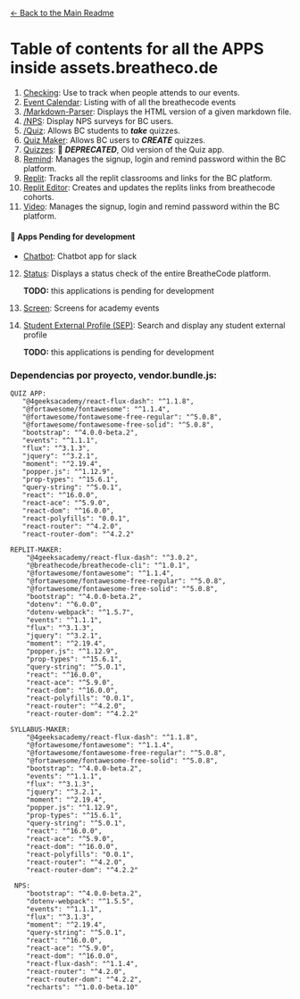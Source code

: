 [<- Back to the Main Readme](../docs/README.md)

# Table of contents for all the APPS inside assets.breatheco.de

1. [Checking](../apps/checkin/README.md): Use to track when people attends to our events.
2. [Event Calendar](../apps/event-calendar/README.md): Listing with of all the breathecode events
3. [/Markdown-Parser](../apps/markdown-parser/README.md): Displays the HTML version of a given markdown file.
4. [/NPS](../apps/nps/README.md): Display NPS surveys for BC users.
5. [/Quiz](../apps/quiz/README.md): Allows BC students to ***take*** quizzes.
6. [Quiz Maker](../apps/quiz-maker/README.md): Allows BC users to ***CREATE*** quizzes.
7. [Quizzes](../apps/quizzes/README.md): :small_orange_diamond: ***DEPRECATED***, Old version of the Quiz app.
8. [Remind](../apps/remind/README.md): Manages the signup, login and remind password within the BC platform. 
9. [Replit](../apps/replit/README.md): Tracks all the replit classrooms and links for the BC platform.
10. [Replit Editor](../apps/replit-editor/README.md): Creates and updates the replits links from breathecode cohorts.
11. [Video](../apps/video/README.md): Manages the signup, login and remind password within the BC platform.

#### :black_square_button: Apps Pending for development
- [Chatbot](../apps/chatbot/README.md): Chatbot app for slack


12. [Status](../apps/status/README.md): Displays a status check of the entire BreatheCode platform.

    **TODO:** this applications is pending for development

13. [Screen](../apps/screen/README.md):
Screens for academy events

14. [Student External Profile (SEP)](../apps/sep/README.md):
Search and display any student external profile

    **TODO:** this applications is pending for development

### Dependencias por proyecto, vendor.bundle.js:
 ```
 QUIZ APP:
    "@4geeksacademy/react-flux-dash": "^1.1.8",
    "@fortawesome/fontawesome": "^1.1.4",
    "@fortawesome/fontawesome-free-regular": "^5.0.8",
    "@fortawesome/fontawesome-free-solid": "^5.0.8",
    "bootstrap": "^4.0.0-beta.2",
    "events": "^1.1.1",
    "flux": "^3.1.3",
    "jquery": "^3.2.1",
    "moment": "^2.19.4",
    "popper.js": "^1.12.9",
    "prop-types": "^15.6.1",
    "query-string": "^5.0.1",
    "react": "^16.0.0",
    "react-ace": "^5.9.0",
    "react-dom": "^16.0.0",
    "react-polyfills": "0.0.1",
    "react-router": "^4.2.0",
    "react-router-dom": "^4.2.2"
```
```
REPLIT-MAKER:
    "@4geeksacademy/react-flux-dash": "^3.0.2",
    "@breathecode/breathecode-cli": "^1.0.1",
    "@fortawesome/fontawesome": "^1.1.4",
    "@fortawesome/fontawesome-free-regular": "^5.0.8",
    "@fortawesome/fontawesome-free-solid": "^5.0.8",
    "bootstrap": "^4.0.0-beta.2",
    "dotenv": "^6.0.0",
    "dotenv-webpack": "^1.5.7",
    "events": "^1.1.1",
    "flux": "^3.1.3",
    "jquery": "^3.2.1",
    "moment": "^2.19.4",
    "popper.js": "^1.12.9",
    "prop-types": "^15.6.1",
    "query-string": "^5.0.1",
    "react": "^16.0.0",
    "react-ace": "^5.9.0",
    "react-dom": "^16.0.0",
    "react-polyfills": "0.0.1",
    "react-router": "^4.2.0",
    "react-router-dom": "^4.2.2"
```
```
SYLLABUS-MAKER:
    "@4geeksacademy/react-flux-dash": "^1.1.8",
    "@fortawesome/fontawesome": "^1.1.4",
    "@fortawesome/fontawesome-free-regular": "^5.0.8",
    "@fortawesome/fontawesome-free-solid": "^5.0.8",
    "bootstrap": "^4.0.0-beta.2",
    "events": "^1.1.1",
    "flux": "^3.1.3",
    "jquery": "^3.2.1",
    "moment": "^2.19.4",
    "popper.js": "^1.12.9",
    "prop-types": "^15.6.1",
    "query-string": "^5.0.1",
    "react": "^16.0.0",
    "react-ace": "^5.9.0",
    "react-dom": "^16.0.0",
    "react-polyfills": "0.0.1",
    "react-router": "^4.2.0",
    "react-router-dom": "^4.2.2"
```
```
 NPS:
    "bootstrap": "^4.0.0-beta.2",
    "dotenv-webpack": "^1.5.5",
    "events": "^1.1.1",
    "flux": "^3.1.3",
    "moment": "^2.19.4",
    "query-string": "^5.0.1",
    "react": "^16.0.0",
    "react-ace": "^5.9.0",
    "react-dom": "^16.0.0",
    "react-flux-dash": "^1.1.4",
    "react-router": "^4.2.0",
    "react-router-dom": "^4.2.2",
    "recharts": "^1.0.0-beta.10"
```
<!--stackedit_data:
eyJoaXN0b3J5IjpbMTYzNDY3NTkzNywtMTMzOTA2NzYxNF19
-->